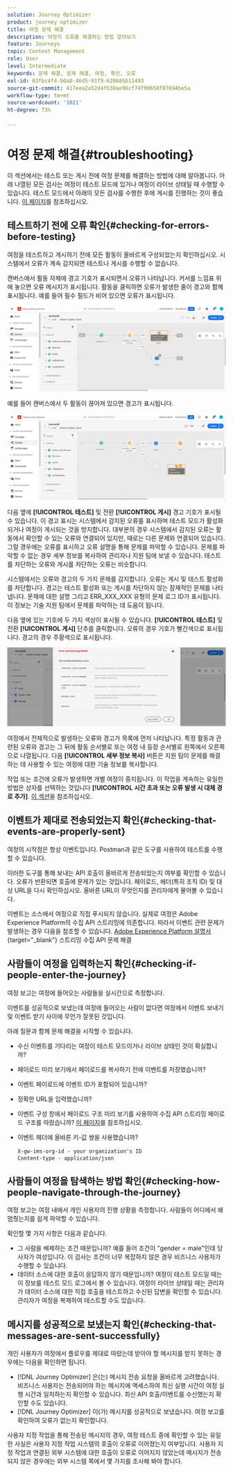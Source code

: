 ```yaml
---
solution: Journey Optimizer
product: journey optimizer
title: 여정 문제 해결
description: 여정의 오류를 해결하는 방법 알아보기
feature: Journeys
topic: Content Management
role: User
level: Intermediate
keywords: 문제 해결, 문제 해결, 여정, 확인, 오류
exl-id: 03fbc4f4-b0a8-46d5-91f9-620685b11493
source-git-commit: 417eea2a52d4fb38ae96cf74f90658f87694be5a
workflow-type: tm+mt
source-wordcount: '1021'
ht-degree: 73%

---
```


# 여정 문제 해결{#troubleshooting}

이 섹션에서는 테스트 또는 게시 전에 여정 문제를 해결하는 방법에 대해 알아봅니다. 아래 나열된 모든 검사는 여정이 테스트 모드에 있거나 여정이 라이브 상태일 때 수행할 수 있습니다. 테스트 모드에서 아래의 모든 검사를 수행한 후에 게시를 진행하는 것이 좋습니다. [이 페이지](../building-journeys/testing-the-journey.md)를 참조하십시오.

## 테스트하기 전에 오류 확인{#checking-for-errors-before-testing}

여정을 테스트하고 게시하기 전에 모든 활동이 올바르게 구성되었는지 확인하십시오. 시스템에서 오류가 계속 감지되면 테스트나 게시를 수행할 수 없습니다.

캔버스에서 활동 자체에 경고 기호가 표시되면서 오류가 나타납니다. 커서를 느낌표 위에 놓으면 오류 메시지가 표시됩니다. 활동을 클릭하면 오류가 발생한 줄이 경고와 함께 표시됩니다. 예를 들어 필수 필드가 비어 있으면 오류가 표시됩니다.

![](assets/journey63.png)

예를 들어 캔버스에서 두 활동이 끊어져 있으면 경고가 표시됩니다.

![](assets/canvas-disconnected.png)

다음 옆에 **[!UICONTROL 테스트]** 및 전환 **[!UICONTROL 게시]** 경고 기호가 표시될 수 있습니다. 이 경고 표시는 시스템에서 감지된 오류를 표시하며 테스트 모드가 활성화되거나 여정이 게시되는 것을 방지합니다. 대부분의 경우 시스템에서 감지된 오류는 활동에서 확인할 수 있는 오류와 연결되어 있지만, 때로는 다른 문제와 연결되어 있습니다. 그럴 경우에는 오류를 표시하고 오류 설명을 통해 문제를 파악할 수 있습니다. 문제를 파악할 수 없는 경우 세부 정보를 복사하여 관리자나 지원 팀에 보낼 수 있습니다. 테스트를 차단하는 오류와 게시를 차단하는 오류는 비슷합니다.

시스템에서는 오류와 경고의 두 가지 문제를 감지합니다. 오류는 게시 및 테스트 활성화를 차단합니다. 경고는 테스트 활성화 또는 게시를 차단하지 않는 잠재적인 문제를 나타냅니다. 문제에 대한 설명 그리고 ERR_XXX_XXX 유형의 문제 로그 ID가 표시됩니다. 이 정보는 기술 지원 팀에서 문제를 파악하는 데 도움이 됩니다.

다음 옆에 있는 기호에 두 가지 색상이 표시될 수 있습니다. **[!UICONTROL 테스트]** 및 전환 **[!UICONTROL 게시]** 단추를 클릭합니다. 오류의 경우 기호가 빨간색으로 표시됩니다. 경고의 경우 주황색으로 표시됩니다.

![](assets/journey75.png)

여정에서 전체적으로 발생하는 오류와 경고가 목록에 먼저 나타납니다. 특정 활동과 관련된 오류와 경고는 그 뒤에 활동 순서별로 또는 여정 내 등장 순서별로 왼쪽에서 오른쪽으로 나열됩니다. 다음 **[!UICONTROL 세부 정보 복사]** 버튼은 지원 팀이 문제를 해결하는 데 사용할 수 있는 여정에 대한 기술 정보를 복사합니다.

작업 또는 조건에 오류가 발생하면 개별 여정이 중지됩니다. 이 작업을 계속하는 유일한 방법은 상자를 선택하는 것입니다 **[!UICONTROL 시간 초과 또는 오류 발생 시 대체 경로 추가]**. [이 섹션](../building-journeys/using-the-journey-designer.md#paths)을 참조하십시오.

## 이벤트가 제대로 전송되었는지 확인{#checking-that-events-are-properly-sent}

여정의 시작점은 항상 이벤트입니다. Postman과 같은 도구를 사용하여 테스트를 수행할 수 있습니다.

이러한 도구를 통해 보내는 API 호출이 올바르게 전송되었는지 여부를 확인할 수 있습니다. 오류가 반환되면 호출에 문제가 있는 것입니다. 페이로드, 헤더(특히 조직 ID) 및 대상 URL을 다시 확인하십시오. 올바른 URL이 무엇인지를 관리자에게 물어볼 수 있습니다.

이벤트는 소스에서 여정으로 직접 푸시되지 않습니다. 실제로 여정은 Adobe Experience Platform의 수집 API 스트리밍에 의존합니다. 따라서 이벤트 관련 문제가 발생하는 경우 다음을 참조할 수 있습니다. [Adobe Experience Platform 설명서](https://experienceleague.adobe.com/docs/experience-platform/ingestion/streaming/troubleshooting.html){target="_blank"} 스트리밍 수집 API 문제 해결

## 사람들이 여정을 입력하는지 확인{#checking-if-people-enter-the-journey}

여정 보고는 여정에 들어오는 사람들을 실시간으로 측정합니다.

이벤트를 성공적으로 보냈는데 여정에 들어오는 사람이 없다면 여정에서 이벤트 보내기 및 이벤트 받기 사이에 무언가 잘못된 것입니다.

아래 질문과 함께 문제 해결을 시작할 수 있습니다.

* 수신 이벤트를 기다리는 여정이 테스트 모드이거나 라이브 상태인 것이 확실합니까?
* 페이로드 미리 보기에서 페이로드를 복사하기 전에 이벤트를 저장했습니까?
* 이벤트 페이로드에 이벤트 ID가 포함되어 있습니까?
* 정확한 URL을 입력했습니까?
* 이벤트 구성 창에서 페이로드 구조 미리 보기를 사용하여 수집 API 스트리밍 페이로드 구조를 따랐습니까? [이 페이지](../event/about-creating.md#preview-the-payload)를 참조하십시오.
* 이벤트 헤더에 올바른 키-값 쌍을 사용했습니까?

  ```
  X-gw-ims-org-id - your organization's ID
  Content-type - application/json
  ```

## 사람들이 여정을 탐색하는 방법 확인{#checking-how-people-navigate-through-the-journey}

여정 보고는 여정 내에서 개인 사용자의 진행 상황을 측정합니다. 사람들이 어디에서 왜 멈췄는지를 쉽게 파악할 수 있습니다.

확인할 몇 가지 사항은 다음과 같습니다.

* 그 사람을 배제하는 조건 때문입니까? 예를 들어 조건이 &quot;gender = male&quot;인데 당사자가 여성입니다. 이 검사는 조건이 너무 복잡하지 않은 경우 비즈니스 사용자가 수행할 수 있습니다.
* 데이터 소스에 대한 호출이 응답하지 않기 때문입니까? 여정이 테스트 모드일 때는 이 정보를 테스트 모드 로그에서 볼 수 있습니다. 여정이 라이브 상태일 때는 관리자가 데이터 소스에 대한 직접 호출을 테스트하고 수신된 답변을 확인할 수 있습니다. 관리자가 여정을 복제하여 테스트할 수도 있습니다.

## 메시지를 성공적으로 보냈는지 확인{#checking-that-messages-are-sent-successfully}

개인 사용자가 여정에서 플로우를 제대로 따랐는데 받아야 할 메시지를 받지 못하는 경우에는 다음을 확인하면 됩니다.

* [!DNL Journey Optimizer] 은(는) 메시지 전송 요청을 올바르게 고려했습니다. 비즈니스 사용자는 전송되어야 하는 메시지에 액세스하여 최신 실행 시간이 여정 실행 시간과 일치하는지 확인할 수 있습니다. 최신 API 호출/이벤트를 수신했는지 확인할 수도 있습니다.
* [!DNL Journey Optimizer] 이(가) 메시지를 성공적으로 보냈습니다. 여정 보고를 확인하여 오류가 없는지 확인합니다.

사용자 지정 작업을 통해 전송된 메시지의 경우, 여정 테스트 중에 확인할 수 있는 유일한 사실은 사용자 지정 작업 시스템의 호출이 오류로 이어졌는지 여부입니다. 사용자 지정 작업과 연결된 외부 시스템에 대한 호출이 오류로 이어지지 않았는데 메시지가 전송되지 않은 경우에는 외부 시스템 쪽에서 몇 가지를 조사해 봐야 합니다.
